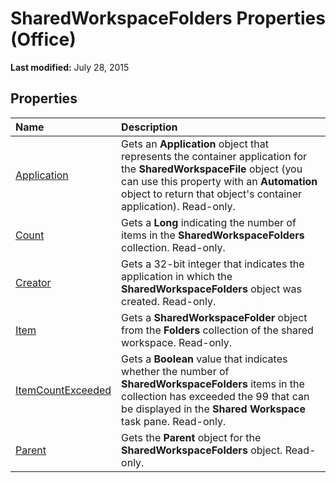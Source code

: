 
# SharedWorkspaceFolders Properties (Office)

 **Last modified:** July 28, 2015


## Properties



|**Name**|**Description**|
|:-----|:-----|
| [Application](28311d74-394e-885d-fb44-84c81ad5e768.md)|Gets an  **Application** object that represents the container application for the **SharedWorkspaceFile** object (you can use this property with an **Automation** object to return that object's container application). Read-only.|
| [Count](f13cb73e-6fce-4aca-43cc-76930b3bc3fc.md)|Gets a  **Long** indicating the number of items in the **SharedWorkspaceFolders** collection. Read-only.|
| [Creator](65d21c1c-dac0-ce89-25a0-0fa033e973e5.md)|Gets a 32-bit integer that indicates the application in which the  **SharedWorkspaceFolders** object was created. Read-only.|
| [Item](70916b0d-5cf7-b858-e215-d3cc948735fc.md)|Gets a  **SharedWorkspaceFolder** object from the **Folders** collection of the shared workspace. Read-only.|
| [ItemCountExceeded](cc8f3b36-e9cc-ad08-c94d-85c2b909ee97.md)|Gets a  **Boolean** value that indicates whether the number of **SharedWorkspaceFolders** items in the collection has exceeded the 99 that can be displayed in the **Shared Workspace** task pane. Read-only.|
| [Parent](1b228f33-d544-df76-1813-be68d0b9bf2c.md)|Gets the  **Parent** object for the **SharedWorkspaceFolders** object. Read-only.|
